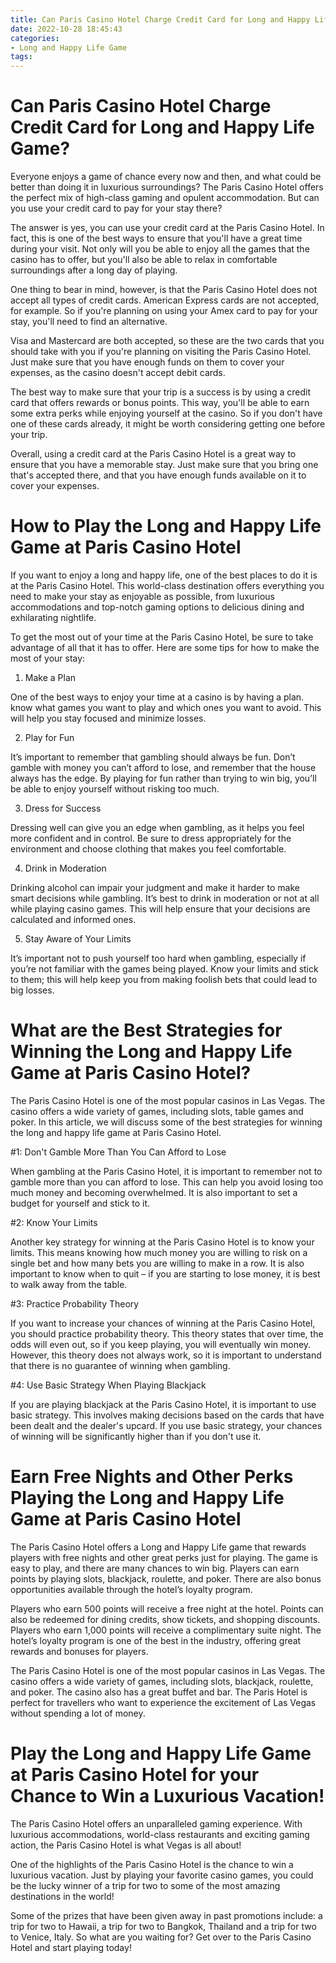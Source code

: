 ```yaml
---
title: Can Paris Casino Hotel Charge Credit Card for Long and Happy Life Game
date: 2022-10-28 18:45:43
categories:
- Long and Happy Life Game
tags:
---
```



#  Can Paris Casino Hotel Charge Credit Card for Long and Happy Life Game?

Everyone enjoys a game of chance every now and then, and what could be better than doing it in luxurious surroundings? The Paris Casino Hotel offers the perfect mix of high-class gaming and opulent accommodation. But can you use your credit card to pay for your stay there?

The answer is yes, you can use your credit card at the Paris Casino Hotel. In fact, this is one of the best ways to ensure that you'll have a great time during your visit. Not only will you be able to enjoy all the games that the casino has to offer, but you'll also be able to relax in comfortable surroundings after a long day of playing.

One thing to bear in mind, however, is that the Paris Casino Hotel does not accept all types of credit cards. American Express cards are not accepted, for example. So if you're planning on using your Amex card to pay for your stay, you'll need to find an alternative.

Visa and Mastercard are both accepted, so these are the two cards that you should take with you if you're planning on visiting the Paris Casino Hotel. Just make sure that you have enough funds on them to cover your expenses, as the casino doesn't accept debit cards.

The best way to make sure that your trip is a success is by using a credit card that offers rewards or bonus points. This way, you'll be able to earn some extra perks while enjoying yourself at the casino. So if you don't have one of these cards already, it might be worth considering getting one before your trip.

Overall, using a credit card at the Paris Casino Hotel is a great way to ensure that you have a memorable stay. Just make sure that you bring one that's accepted there, and that you have enough funds available on it to cover your expenses.

#  How to Play the Long and Happy Life Game at Paris Casino Hotel

If you want to enjoy a long and happy life, one of the best places to do it is at the Paris Casino Hotel. This world-class destination offers everything you need to make your stay as enjoyable as possible, from luxurious accommodations and top-notch gaming options to delicious dining and exhilarating nightlife.

To get the most out of your time at the Paris Casino Hotel, be sure to take advantage of all that it has to offer. Here are some tips for how to make the most of your stay:

1. Make a Plan

One of the best ways to enjoy your time at a casino is by having a plan. know what games you want to play and which ones you want to avoid. This will help you stay focused and minimize losses.

2. Play for Fun

It’s important to remember that gambling should always be fun. Don’t gamble with money you can’t afford to lose, and remember that the house always has the edge. By playing for fun rather than trying to win big, you’ll be able to enjoy yourself without risking too much.

3. Dress for Success

Dressing well can give you an edge when gambling, as it helps you feel more confident and in control. Be sure to dress appropriately for the environment and choose clothing that makes you feel comfortable.

4. Drink in Moderation

Drinking alcohol can impair your judgment and make it harder to make smart decisions while gambling. It’s best to drink in moderation or not at all while playing casino games. This will help ensure that your decisions are calculated and informed ones.

5. Stay Aware of Your Limits

It’s important not to push yourself too hard when gambling, especially if you’re not familiar with the games being played. Know your limits and stick to them; this will help keep you from making foolish bets that could lead to big losses.

#  What are the Best Strategies for Winning the Long and Happy Life Game at Paris Casino Hotel?

The Paris Casino Hotel is one of the most popular casinos in Las Vegas. The casino offers a wide variety of games, including slots, table games and poker. In this article, we will discuss some of the best strategies for winning the long and happy life game at Paris Casino Hotel.

#1: Don't Gamble More Than You Can Afford to Lose

When gambling at the Paris Casino Hotel, it is important to remember not to gamble more than you can afford to lose. This can help you avoid losing too much money and becoming overwhelmed. It is also important to set a budget for yourself and stick to it.

#2: Know Your Limits

Another key strategy for winning at the Paris Casino Hotel is to know your limits. This means knowing how much money you are willing to risk on a single bet and how many bets you are willing to make in a row. It is also important to know when to quit – if you are starting to lose money, it is best to walk away from the table.

#3: Practice Probability Theory

If you want to increase your chances of winning at the Paris Casino Hotel, you should practice probability theory. This theory states that over time, the odds will even out, so if you keep playing, you will eventually win money. However, this theory does not always work, so it is important to understand that there is no guarantee of winning when gambling.

#4: Use Basic Strategy When Playing Blackjack

If you are playing blackjack at the Paris Casino Hotel, it is important to use basic strategy. This involves making decisions based on the cards that have been dealt and the dealer's upcard. If you use basic strategy, your chances of winning will be significantly higher than if you don't use it.

#  Earn Free Nights and Other Perks Playing the Long and Happy Life Game at Paris Casino Hotel

The Paris Casino Hotel offers a Long and Happy Life game that rewards players with free nights and other great perks just for playing. The game is easy to play, and there are many chances to win big. Players can earn points by playing slots, blackjack, roulette, and poker. There are also bonus opportunities available through the hotel’s loyalty program.

Players who earn 500 points will receive a free night at the hotel. Points can also be redeemed for dining credits, show tickets, and shopping discounts. Players who earn 1,000 points will receive a complimentary suite night. The hotel’s loyalty program is one of the best in the industry, offering great rewards and bonuses for players.

The Paris Casino Hotel is one of the most popular casinos in Las Vegas. The casino offers a wide variety of games, including slots, blackjack, roulette, and poker. The casino also has a great buffet and bar. The Paris Hotel is perfect for travellers who want to experience the excitement of Las Vegas without spending a lot of money.

#  Play the Long and Happy Life Game at Paris Casino Hotel for your Chance to Win a Luxurious Vacation!

The Paris Casino Hotel offers an unparalleled gaming experience. With luxurious accommodations, world-class restaurants and exciting gaming action, the Paris Casino Hotel is what Vegas is all about!

One of the highlights of the Paris Casino Hotel is the chance to win a luxurious vacation. Just by playing your favorite casino games, you could be the lucky winner of a trip for two to some of the most amazing destinations in the world!

Some of the prizes that have been given away in past promotions include: a trip for two to Hawaii, a trip for two to Bangkok, Thailand and a trip for two to Venice, Italy. So what are you waiting for? Get over to the Paris Casino Hotel and start playing today!